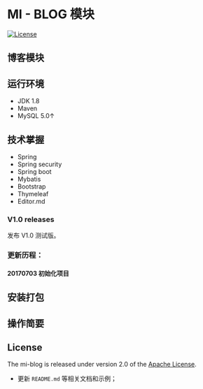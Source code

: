 
# MI - BLOG 模块  

[![License](https://img.shields.io/badge/license-MIT-blue.svg)](http://blog.csdn.net/fjnpysh)


## 博客模块

  

## 运行环境
 - JDK 1.8
 - Maven 
 - MySQL 5.0↑

## 技术掌握

 - Spring 
 - Spring security 
 - Spring boot
 - Mybatis
 - Bootstrap
 - Thymeleaf
 - Editor.md

### V1.0 releases

发布 V1.0 测试版。

### 更新历程：

####  **20170703** 初始化项目


## 安装打包



## 操作简要


## License

The mi-blog is released under version 2.0 of the [Apache License](http://www.apache.org/licenses/LICENSE-2.0).



- 更新 `README.md` 等相关文档和示例；
